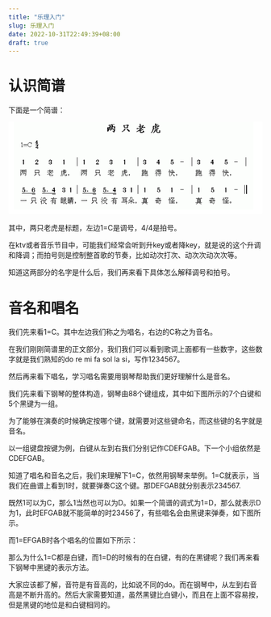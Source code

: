 ```yaml
---
title: "乐理入门"
slug: 乐理入门
date: 2022-10-31T22:49:39+08:00
draft: true
---
```


<!--more-->

# 认识简谱

下面是一个简谱：

![](images/20221031230946.png)

其中，两只老虎是标题，左边1=C是调号，4/4是拍号。

在ktv或者音乐节目中，可能我们经常会听到升key或者降key，就是说的这个升调和降调；而拍号则是控制整首歌的节奏，比如动次打次、动次次动次次等。

知道这两部分的名字是什么后，我们再来看下具体怎么解释调号和拍号。

# 音名和唱名

我们先来看1=C。其中左边我们称之为唱名，右边的C称之为音名。

在我们刚刚简谱里的正文部分，我们我们可以看到歌词上面都有一些数字，这些数字就是我们熟知的do re mi fa sol la si，写作1234567。

然后再来看下唱名，学习唱名需要用钢琴帮助我们更好理解什么是音名。

我们先来看下钢琴的整体构造，钢琴由88个键组成，其中如下图所示的7个白键和5个黑键为一组。

为了能够在演奏的时候确定按哪个键，就需要对这些键命名，而这些键的名字就是音名。

以一组键盘按键为例，白键从左到右我们分别记作CDEFGAB。下一个小组依然是CDEFGAB。

知道了唱名和音名之后，我们来理解下1=C，依然用钢琴来举例。1=C就表示，当我们在曲谱上看到1时，就要弹奏C这个键。那DEFGAB就分别表示234567.

既然1可以为C，那么1当然也可以为D。如果一个简谱的调式为1=D，那么就表示D为1，此时EFGAB就不能简单的时23456了，有些唱名会由黑键来弹奏，如下图所示。

而1=EFGAB时各个唱名的位置如下所示：

那么为什么1=C都是白键，而1=D的时候有的在白键，有的在黑键呢？我们再来看下钢琴中黑键的表示方法。

大家应该都了解，音符是有音高的，比如说不同的do。而在钢琴中，从左到右音高是不断升高的。然后大家需要知道，虽然黑键比白键小，而且在上面不容易按，但是黑键的地位是和白键相同的。






